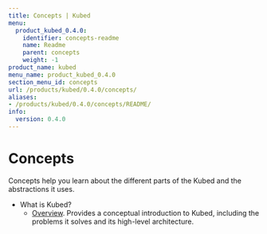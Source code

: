 ```yaml
---
title: Concepts | Kubed
menu:
  product_kubed_0.4.0:
    identifier: concepts-readme
    name: Readme
    parent: concepts
    weight: -1
product_name: kubed
menu_name: product_kubed_0.4.0
section_menu_id: concepts
url: /products/kubed/0.4.0/concepts/
aliases:
- /products/kubed/0.4.0/concepts/README/
info:
  version: 0.4.0
---
```


# Concepts

Concepts help you learn about the different parts of the Kubed and the abstractions it uses.

- What is Kubed?
  - [Overview](/products/kubed/0.4.0/concepts/what-is-kubed/overview). Provides a conceptual introduction to Kubed, including the problems it solves and its high-level architecture.
